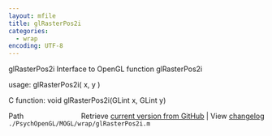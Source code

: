 ```yaml
---
layout: mfile
title: glRasterPos2i
categories:
  - wrap
encoding: UTF-8
---
```


glRasterPos2i  Interface to OpenGL function glRasterPos2i  

usage:  glRasterPos2i( x, y )  

C function:  void glRasterPos2i(GLint x, GLint y)  


<div class="code_header" style="text-align:right;">
  <span style="float:left;">Path&nbsp;&nbsp;</span> <span class="counter">Retrieve <a href=
  "https://raw.github.com/Psychtoolbox-3/Psychtoolbox-3/beta/./PsychOpenGL/MOGL/wrap/glRasterPos2i.m">current version from GitHub</a> | View <a href=
  "https://github.com/Psychtoolbox-3/Psychtoolbox-3/commits/beta/./PsychOpenGL/MOGL/wrap/glRasterPos2i.m">changelog</a></span>
</div>
<div class="code">
  <code>./PsychOpenGL/MOGL/wrap/glRasterPos2i.m</code>
</div>
